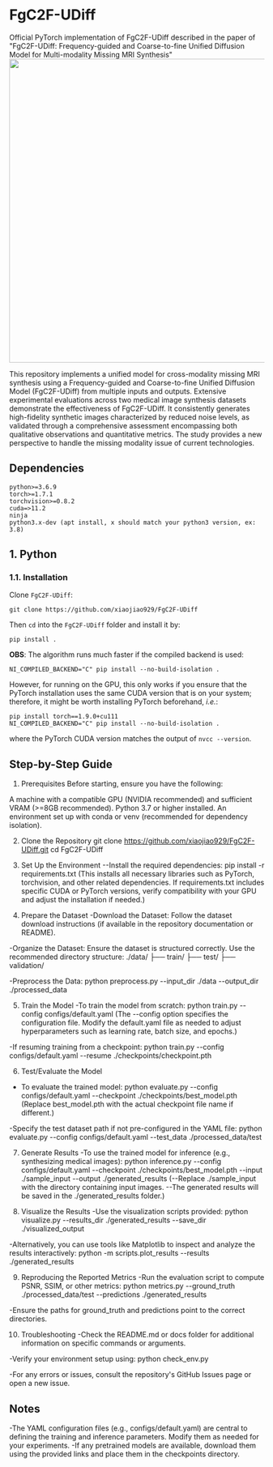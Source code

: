 # FgC2F-UDiff

Official PyTorch implementation of  FgC2F-UDiff described in the paper of "FgC2F-UDiff: Frequency-guided and Coarse-to-fine Unified Diffusion Model for Multi-modality Missing MRI Synthesis"
<img src="./figures/FgC2F-UDiff.png" width="600px">

This repository implements a unified model for cross-modality missing MRI synthesis using a Frequency-guided and Coarse-to-fine Unified Diffusion Model (FgC2F-UDiff) from multiple inputs and outputs. Extensive experimental evaluations across two medical image synthesis datasets demonstrate the effectiveness of FgC2F-UDiff. It consistently generates high-fidelity synthetic images characterized by reduced noise levels, as validated through a comprehensive assessment encompassing both qualitative observations and quantitative metrics. The study provides a new perspective to handle the missing modality issue of current technologies.

## Dependencies

```
python>=3.6.9
torch>=1.7.1
torchvision>=0.8.2
cuda=>11.2
ninja
python3.x-dev (apt install, x should match your python3 version, ex: 3.8)
```

## 1. Python

### 1.1. Installation
Clone `FgC2F-UDiff`:
```shell
git clone https://github.com/xiaojiao929/FgC2F-UDiff
```
Then `cd` into the `FgC2F-UDiff` folder and install it by:
```shell
pip install .
```
**OBS**: The algorithm runs much faster if the compiled backend is used:
```shell
NI_COMPILED_BACKEND="C" pip install --no-build-isolation .
```
However, for running on the GPU, this only works if you ensure that the PyTorch installation uses the same CUDA version that is on your system; therefore, it might be worth installing PyTorch beforehand, *i.e.*:
```shell
pip install torch==1.9.0+cu111
NI_COMPILED_BACKEND="C" pip install --no-build-isolation .
```
where the PyTorch CUDA version matches the output of `nvcc --version`.

## Step-by-Step Guide 
1. Prerequisites
Before starting, ensure you have the following:

A machine with a compatible GPU (NVIDIA recommended) and sufficient VRAM (>=8GB recommended).
Python 3.7 or higher installed.
An environment set up with conda or venv (recommended for dependency isolation).

2. Clone the Repository
git clone https://github.com/xiaojiao929/FgC2F-UDiff.git
cd FgC2F-UDiff

3. Set Up the Environment
--Install the required dependencies:
pip install -r requirements.txt
(This installs all necessary libraries such as PyTorch, torchvision, and other related dependencies.
If requirements.txt includes specific CUDA or PyTorch versions, verify compatibility with your GPU and adjust the installation if needed.)

4. Prepare the Dataset
-Download the Dataset: Follow the dataset download instructions (if available in the repository documentation or README).

-Organize the Dataset: Ensure the dataset is structured correctly. Use the recommended directory structure:
./data/
    ├── train/
    ├── test/
    ├── validation/

-Preprocess the Data:
python preprocess.py --input_dir ./data --output_dir ./processed_data

5. Train the Model
-To train the model from scratch:
python train.py --config configs/default.yaml
(The --config option specifies the configuration file. Modify the default.yaml file as needed to adjust hyperparameters such as learning rate, batch size, and epochs.)

-If resuming training from a checkpoint:
python train.py --config configs/default.yaml --resume ./checkpoints/checkpoint.pth

6. Test/Evaluate the Model
- To evaluate the trained model:
  python evaluate.py --config configs/default.yaml --checkpoint ./checkpoints/best_model.pth
(Replace best_model.pth with the actual checkpoint file name if different.)

-Specify the test dataset path if not pre-configured in the YAML file:
python evaluate.py --config configs/default.yaml --test_data ./processed_data/test

7. Generate Results
-To use the trained model for inference (e.g., synthesizing medical images):
python inference.py --config configs/default.yaml --checkpoint ./checkpoints/best_model.pth --input ./sample_input --output ./generated_results
(--Replace ./sample_input with the directory containing input images.
--The generated results will be saved in the ./generated_results folder.)

8. Visualize the Results
-Use the visualization scripts provided:
python visualize.py --results_dir ./generated_results --save_dir ./visualized_output

-Alternatively, you can use tools like Matplotlib to inspect and analyze the results interactively:
python -m scripts.plot_results --results ./generated_results

9. Reproducing the Reported Metrics
-Run the evaluation script to compute PSNR, SSIM, or other metrics:
python metrics.py --ground_truth ./processed_data/test --predictions ./generated_results

-Ensure the paths for ground_truth and predictions point to the correct directories.

10. Troubleshooting
-Check the README.md or docs folder for additional information on specific commands or arguments.

-Verify your environment setup using:
python check_env.py

-For any errors or issues, consult the repository's GitHub Issues page or open a new issue.

## Notes
-The YAML configuration files (e.g., configs/default.yaml) are central to defining the training and inference parameters. Modify them as needed for your experiments.
-If any pretrained models are available, download them using the provided links and place them in the checkpoints directory.

